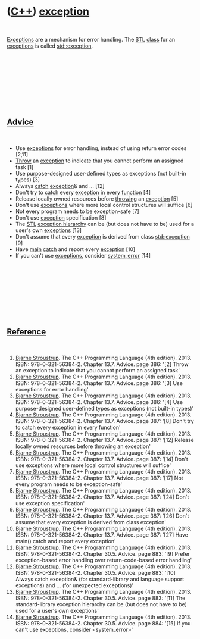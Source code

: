 



 

 

 

 

 

([C++](Cpp.md)) [exception](CppException.md)
==============================================

 

[Exceptions](CppException.md) are a mechanism for error handling. The
[STL](CppStl.md) [class](CppClass.md) for an
[exceptions](CppException.md) is called
[std::exception](CppStdException.md).

 

 

 

 

 

[Advice](CppAdvice.md)
-----------------------

 

-   Use [exceptions](CppException.md) for error handling, instead of
    using return error codes \[2,11\]
-   [Throw](CppThrow.md) an [exception](CppException.md) to indicate
    that you cannot perform an assigned task \[1\]
-   Use purpose-designed user-defined types as exceptions (not
    built-in types) \[3\]
-   Always [catch](CppCatch.md) [exception](CppStdException.md)&
    and ... \[12\]
-   Don't try to [catch](CppCatch.md) every
    [exception](CppException.md) in every [function](CppFunction.md)
    \[4\]
-   Release locally owned resources before [throwing](CppThrow.md) an
    [exception](CppException.md) \[5\]
-   Don't use [exceptions](CppException.md) where more local control
    structures will suffice \[6\]
-   Not every program needs to be exception-safe \[7\]
-   Don't use [exception](CppException.md) specification \[8\]
-   The [STL](CppStl.md) [exception
    hierarchy](CppExceptionHierarchy.md) can be (but does not have
    to be) used for a user's own [exceptions](CppException.md) \[13\]
-   Don't assume that every [exception](CppException.md) is derived
    from class [std::exception](CppStdException.md) \[9\]
-   Have [main](CppMain.md) [catch](CppCatch.md) and report every
    [exception](CppException.md) \[10\]
-   If you can't use [exceptions](CppException.md), consider
    [system\_error](CppSystem_errorH.md) \[14\]

 

 

 

 

 

[Reference](CppReferences.md)
------------------------------

 

1.  [Bjarne Stroustrup](CppBjarneStroustrup.md). The C++ Programming
    Language (4th edition). 2013. ISBN: 978-0-321-56384-2. Chapter 13.7.
    Advice. page 386: '\[2\] Throw an exception to indicate that you
    cannot perform an assigned task'
2.  [Bjarne Stroustrup](CppBjarneStroustrup.md). The C++ Programming
    Language (4th edition). 2013. ISBN: 978-0-321-56384-2. Chapter 13.7.
    Advice. page 386: '\[3\] Use exceptions for error handling'
3.  [Bjarne Stroustrup](CppBjarneStroustrup.md). The C++ Programming
    Language (4th edition). 2013. ISBN: 978-0-321-56384-2. Chapter 13.7.
    Advice. page 386: '\[4\] Use purpose-designed user-defined types as
    exceptions (not built-in types)'
4.  [Bjarne Stroustrup](CppBjarneStroustrup.md). The C++ Programming
    Language (4th edition). 2013. ISBN: 978-0-321-56384-2. Chapter 13.7.
    Advice. page 387: '\[8\] Don't try to catch every exception in every
    function'
5.  [Bjarne Stroustrup](CppBjarneStroustrup.md). The C++ Programming
    Language (4th edition). 2013. ISBN: 978-0-321-56384-2. Chapter 13.7.
    Advice. page 387: '\[12\] Release locally owned resources before
    throwing an exception'
6.  [Bjarne Stroustrup](CppBjarneStroustrup.md). The C++ Programming
    Language (4th edition). 2013. ISBN: 978-0-321-56384-2. Chapter 13.7.
    Advice. page 387: '\[14\] Don't use exceptions where more local
    control structures will suffice'
7.  [Bjarne Stroustrup](CppBjarneStroustrup.md). The C++ Programming
    Language (4th edition). 2013. ISBN: 978-0-321-56384-2. Chapter 13.7.
    Advice. page 387: '\[17\] Not every program needs to be
    exception-safe'
8.  [Bjarne Stroustrup](CppBjarneStroustrup.md). The C++ Programming
    Language (4th edition). 2013. ISBN: 978-0-321-56384-2. Chapter 13.7.
    Advice. page 387: '\[24\] Don't use exception specification'
9.  [Bjarne Stroustrup](CppBjarneStroustrup.md). The C++ Programming
    Language (4th edition). 2013. ISBN: 978-0-321-56384-2. Chapter 13.7.
    Advice. page 387: '\[26\] Don't assume that every exception is
    derived from class exception'
10. [Bjarne Stroustrup](CppBjarneStroustrup.md). The C++ Programming
    Language (4th edition). 2013. ISBN: 978-0-321-56384-2. Chapter 13.7.
    Advice. page 387: '\[27\] Have main() catch and report every
    exception'
11. [Bjarne Stroustrup](CppBjarneStroustrup.md). The C++ Programming
    Language (4th edition). 2013. ISBN: 978-0-321-56384-2. Chapter 30.5.
    Advice. page 883: '\[9\] Prefer exception-based error handling over
    return-code-based error handling'
12. [Bjarne Stroustrup](CppBjarneStroustrup.md). The C++ Programming
    Language (4th edition). 2013. ISBN: 978-0-321-56384-2. Chapter 30.5.
    Advice. page 883: '\[10\] Always catch exception& (for
    standard-library and language support exceptions) and ... (for
    unexpected exceptions)'
13. [Bjarne Stroustrup](CppBjarneStroustrup.md). The C++ Programming
    Language (4th edition). 2013. ISBN: 978-0-321-56384-2. Chapter 30.5.
    Advice. page 883: '\[11\] The standard-library exception hierarchy
    can be (but does not have to be) used for a user's own exceptions'
14. [Bjarne Stroustrup](CppBjarneStroustrup.md). The C++ Programming
    Language (4th edition). 2013. ISBN: 978-0-321-56384-2. Chapter 30.5.
    Advice. page 884: '\[15\] If you can't use exceptions, consider
    &lt;system\_error&gt;'

 

 

 

 

 





 



